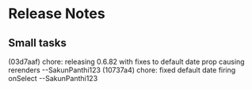
# Release Notes

## Small tasks
(03d7aaf) chore: releasing 0.6.82 with fixes to default date prop causing rerenders --SakunPanthi123
(10737a4) chore: fixed default date firing onSelect --SakunPanthi123

